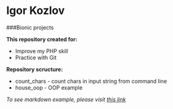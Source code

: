 # Igor Kozlov
###Bionic projects

**This repository created for:**


* Improve my PHP skill
* Practice with Git

**Repository scructure:**

* count_chars - count chars in input string from command line
* house_oop - OOP example

*To see markdown example, please visit [this link](http://bezumkin.ru/utils/markdown)*
